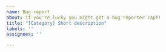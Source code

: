 ```yaml
---
name: Bug report
about: if you're lucky you might get a bug reporter cape!
title: "[Category] Short description"
labels: ''
assignees: ''

---
```

